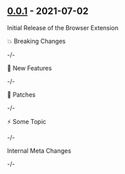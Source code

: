 ## [0.0.1](https://github.com/igeligel/tooltipr-extension/releases/tag/v0.0.1) - 2021-07-02

Initial Release of the Browser Extension

💥 Breaking Changes

-/-

🚀 New Features

-/-

🐞 Patches

-/-

⚡️ Some Topic

-/-

Internal Meta Changes

-/-
